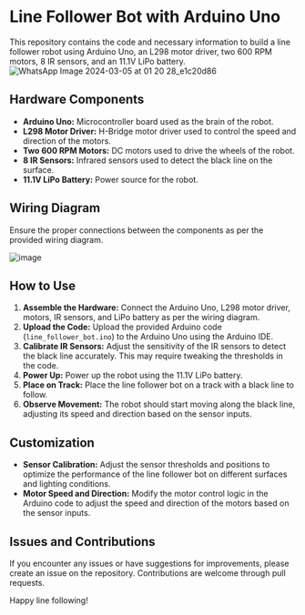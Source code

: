 # Line Follower Bot with Arduino Uno

This repository contains the code and necessary information to build a line follower robot using Arduino Uno, an L298 motor driver, two 600 RPM motors, 8 IR sensors, and an 11.1V LiPo battery.
![WhatsApp Image 2024-03-05 at 01 20 28_e1c20d86](https://github.com/geeksahil53/Line-follower-bot/assets/136248824/67206849-f50c-4cb9-9727-14d6456c642c)

## Hardware Components
- **Arduino Uno:** Microcontroller board used as the brain of the robot.
- **L298 Motor Driver:** H-Bridge motor driver used to control the speed and direction of the motors.
- **Two 600 RPM Motors:** DC motors used to drive the wheels of the robot.
- **8 IR Sensors:** Infrared sensors used to detect the black line on the surface.
- **11.1V LiPo Battery:** Power source for the robot.

## Wiring Diagram
Ensure the proper connections between the components as per the provided wiring diagram.

![image](https://github.com/geeksahil53/Line-follower-bot/assets/136248824/33721559-7b6c-4cee-a2c0-27ad9a506933)


## How to Use
1. **Assemble the Hardware:** Connect the Arduino Uno, L298 motor driver, motors, IR sensors, and LiPo battery as per the wiring diagram.
2. **Upload the Code:** Upload the provided Arduino code (`line_follower_bot.ino`) to the Arduino Uno using the Arduino IDE.
3. **Calibrate IR Sensors:** Adjust the sensitivity of the IR sensors to detect the black line accurately. This may require tweaking the thresholds in the code.
4. **Power Up:** Power up the robot using the 11.1V LiPo battery.
5. **Place on Track:** Place the line follower bot on a track with a black line to follow.
6. **Observe Movement:** The robot should start moving along the black line, adjusting its speed and direction based on the sensor inputs.

## Customization
- **Sensor Calibration:** Adjust the sensor thresholds and positions to optimize the performance of the line follower bot on different surfaces and lighting conditions.
- **Motor Speed and Direction:** Modify the motor control logic in the Arduino code to adjust the speed and direction of the motors based on the sensor inputs.

## Issues and Contributions
If you encounter any issues or have suggestions for improvements, please create an issue on the repository. Contributions are welcome through pull requests.

Happy line following!
